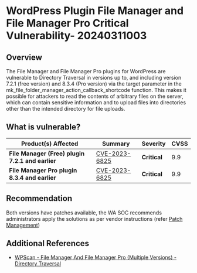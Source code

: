 # WordPress Plugin File Manager and File Manager Pro Critical Vulnerability- 20240311003

## Overview

The File Manager and File Manager Pro plugins for WordPress are vulnerable to Directory Traversal in versions up to, and including version 7.2.1 (free version) and 8.3.4 (Pro version) via the target parameter in the mk_file_folder_manager_action_callback_shortcode function. This makes it possible for attackers to read the contents of arbitrary files on the server, which can contain sensitive information and to upload files into directories other than the intended directory for file uploads.

## What is vulnerable?

| Product(s) Affected                              | Summary                                                         | Severity     | CVSS |
| ------------------------------------------------ | --------------------------------------------------------------- | ------------ | ---- |
| **File Manager (Free) plugin 7.2.1 and earlier** | [CVE-2023-6825](https://nvd.nist.gov/vuln/detail/CVE-2023-6825) | **Critical** | 9.9  |
| **File Manager Pro plugin 8.3.4 and earlier** | [CVE-2023-6825](https://nvd.nist.gov/vuln/detail/CVE-2023-6825) | **Critical** | 9.9  |

## Recommendation

Both versions have patches available, the WA SOC recommends administrators apply the solutions as per vendor instructions (refer [Patch Management](../guidelines/patch-management.md))

## Additional References

- [WPScan - File Manager And File Manager Pro (Multiple Versions) - Directory Traversal](https://wpscan.com/vulnerability/e04c3f89-55c7-4d8c-9a11-a16cc64079e9/)

